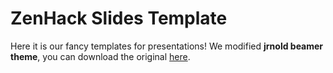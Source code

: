 # ZenHack Slides Template

Here it is our fancy templates for presentations!
We modified **jrnold beamer theme**, you can download the original [here](https://github.com/jrnold/beamercolorthemesolarized).
